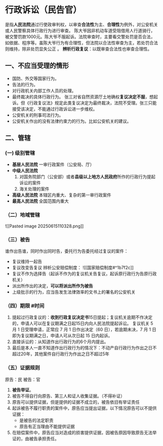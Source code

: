 # 行政诉讼（民告官）
是指**人民法院**通过行使政审判权，以审查**合法性**为主、**合理性**为例外，对公安机关或人民警察具体行政行为进行审查。
	陈大爷因非机动车道受阻借用人行道骑行，被交警罚款1000元。陈大爷不服起诉。法院审查时，主要看交警处罚是否合法，如依据、程序等。虽陈大爷行为有合理性，但法院以合法性审查为主，若处罚合法则维持，除非处罚显失公正 。
	**辨析行政复议**：以既审查合法性也审查合理性。
## 一、不应当受理的情形
 - 国防、外交等国家行为。
 - 告法的行为。
 - 对行政机关内部工作人员的处理。
 - 最终裁决的具体行政行为。
	 张三对省自然资源厅土地确权**复议决定不服**，想起诉。但《行政复议法》规定此类复议决定为最终裁决，法院不受理。张三只能接受该决定，不能通过行政诉讼进一步维权。
 - 公安机关的刑事司法行为。
 - 公安机关作出的没有法律约束力的行为。比如公安机关的建议。 
## 二、管辖
### (一) 级别管辖
- **基层人民法院**
	一审行政案件（公安局、厅）
- **中级人民法院**
	1. 对国务院部门（公安部）或者**县级以上地方人民政府**所作的行政行为提起诉讼的案件
	2. 海关处理的案件
- **高级人民法院**
	本辖区内重大、复杂的第一审行政案件
- **最高人民法院**
	全国范围内重大
### （二）地域管辖
![[Pasted image 20250615110328.png]]
### （三）被告
谁作出告谁，同时作出同时告，委托行为告委托经过复议的案件：
- 复议维持一起告
- 复议改变告复议
	辨析公安赔偿制度：
	![[国家赔偿制度#^1b7f2c]]
- 复议不作为选择告（起诉不作为的复议机关告复议，起诉原行政行为告原行政机关）
- 派出所作出的决定，**可以将派出所作为被告**
- 上级批示的行为，应当告发生法律效率的文书上的署名的公安机关
### （四）期限 #时间 
1. 提起过行政复议的：**收到行政复议决定书**15日提起；复议机关逾期不作决定的，申请人可以在复议期满之日起15日内向人民法院提起诉讼。 
	复议机关 5 月 1 日受理申请，正常应 7 月 1 日作出决定（60 日），若逾期未决，7 月 1 日即为复议期满之日，申请人可从次日起 15 日内起诉。
 2. 直接诉讼的：从知道作出行政行为的6个月内提出。
 3. 最后是本人一直不知道作出行政行为的情况下：不动产自行政行为作出之日不超过20年，其他案件自行政行为作出之日不超过5年
### （五）证据规则
原告：民
被告：官
1. **被告举证**。
2. 被告不得自行向原告、第三人和证人收集证据。（不得补证）
3. 原告可以提供证据，但是提供的证据不成立的，被告依旧有举证责任
4. 起诉被告不履行职责的案件中，原告应当提出证据，以下情况原告可以不提供证据：
     - 是被告的法定职责
     - 原告有正当理由不能提供证据
5. 在赔偿案件中，原告应当对造成的损害提供证据，因被告原因导致原告无法举证的，由被告承担责任。